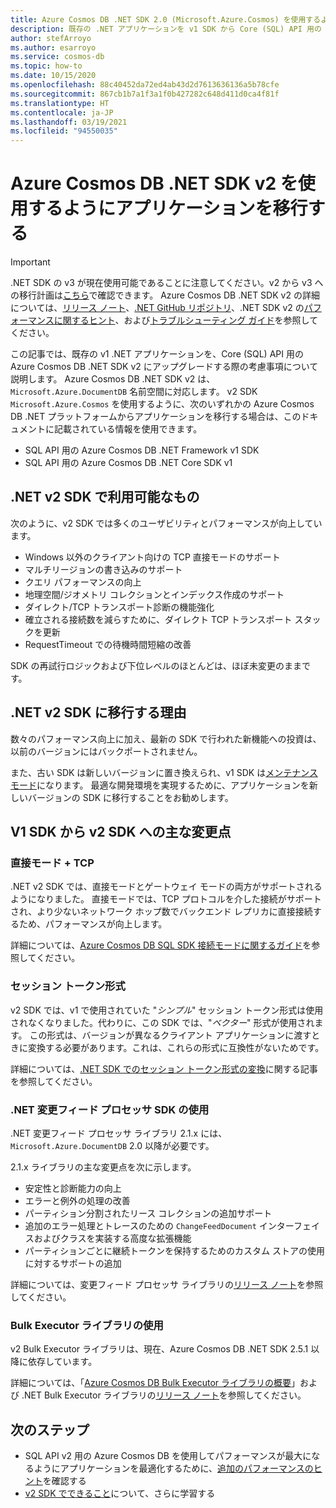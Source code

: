 ```yaml
---
title: Azure Cosmos DB .NET SDK 2.0 (Microsoft.Azure.Cosmos) を使用するようにアプリケーションを移行する
description: 既存の .NET アプリケーションを v1 SDK から Core (SQL) API 用の .NET SDK v2 にアップグレードする方法について説明します。
author: stefArroyo
ms.author: esarroyo
ms.service: cosmos-db
ms.topic: how-to
ms.date: 10/15/2020
ms.openlocfilehash: 88c40452da72ed4ab43d2d7613636136a5b78cfe
ms.sourcegitcommit: 867cb1b7a1f3a1f0b427282c648d411d0ca4f81f
ms.translationtype: HT
ms.contentlocale: ja-JP
ms.lasthandoff: 03/19/2021
ms.locfileid: "94550035"
---
```

# <a name="migrate-your-application-to-use-the-azure-cosmos-db-net-sdk-v2"></a>Azure Cosmos DB .NET SDK v2 を使用するようにアプリケーションを移行する

> [!IMPORTANT]
> .NET SDK の v3 が現在使用可能であることに注意してください。v2 から v3 への移行計画は[こちら](migrate-dotnet-v3.md)で確認できます。 Azure Cosmos DB .NET SDK v2 の詳細については、[リリース ノート](sql-api-sdk-dotnet.md)、[.NET GitHub リポジトリ](https://github.com/Azure/azure-cosmos-dotnet-v2)、.NET SDK v2 の[パフォーマンスに関するヒント](performance-tips.md)、および[トラブルシューティング ガイド](troubleshoot-dot-net-sdk.md)を参照してください。
>

この記事では、既存の v1 .NET アプリケーションを、Core (SQL) API 用の Azure Cosmos DB .NET SDK v2 にアップグレードする際の考慮事項について説明します。 Azure Cosmos DB .NET SDK v2 は、`Microsoft.Azure.DocumentDB` 名前空間に対応します。 v2 SDK `Microsoft.Azure.Cosmos` を使用するように、次のいずれかの Azure Cosmos DB .NET プラットフォームからアプリケーションを移行する場合は、このドキュメントに記載されている情報を使用できます。

* SQL API 用の Azure Cosmos DB .NET Framework v1 SDK
* SQL API 用の Azure Cosmos DB .NET Core SDK v1

## <a name="whats-available-in-the-net-v2-sdk"></a>.NET v2 SDK で利用可能なもの

次のように、v2 SDK では多くのユーザビリティとパフォーマンスが向上しています。

* Windows 以外のクライアント向けの TCP 直接モードのサポート
* マルチリージョンの書き込みのサポート
* クエリ パフォーマンスの向上
* 地理空間/ジオメトリ コレクションとインデックス作成のサポート
* ダイレクト/TCP トランスポート診断の機能強化
* 確立される接続数を減らすために、ダイレクト TCP トランスポート スタックを更新
* RequestTimeout での待機時間短縮の改善

SDK の再試行ロジックおよび下位レベルのほとんどは、ほぼ未変更のままです。

## <a name="why-migrate-to-the-net-v2-sdk"></a>.NET v2 SDK に移行する理由

数々のパフォーマンス向上に加え、最新の SDK で行われた新機能への投資は、以前のバージョンにはバックポートされません。

また、古い SDK は新しいバージョンに置き換えられ、v1 SDK は[メンテナンス モード](sql-api-sdk-dotnet.md)になります。 最適な開発環境を実現するために、アプリケーションを新しいバージョンの SDK に移行することをお勧めします。

## <a name="major-changes-from-v1-sdk-to-v2-sdk"></a>V1 SDK から v2 SDK への主な変更点

### <a name="direct-mode--tcp"></a>直接モード + TCP

.NET v2 SDK では、直接モードとゲートウェイ モードの両方がサポートされるようになりました。 直接モードでは、TCP プロトコルを介した接続がサポートされ、より少ないネットワーク ホップ数でバックエンド レプリカに直接接続するため、パフォーマンスが向上します。

詳細については、[Azure Cosmos DB SQL SDK 接続モードに関するガイド](sql-sdk-connection-modes.md)を参照してください。

### <a name="session-token-formatting"></a>セッション トークン形式

v2 SDK では、v1 で使用されていた "*シンプル*" セッション トークン形式は使用されなくなりました。代わりに、この SDK では、"*ベクター*" 形式が使用されます。 この形式は、バージョンが異なるクライアント アプリケーションに渡すときに変換する必要があります。これは、これらの形式に互換性がないためです。

詳細については、[.NET SDK でのセッション トークン形式の変換](how-to-convert-session-token.md)に関する記事を参照してください。

### <a name="using-the-net-change-feed-processor-sdk"></a>.NET 変更フィード プロセッサ SDK の使用

.NET 変更フィード プロセッサ ライブラリ 2.1.x には、`Microsoft.Azure.DocumentDB` 2.0 以降が必要です。

2\.1.x ライブラリの主な変更点を次に示します。

* 安定性と診断能力の向上
* エラーと例外の処理の改善
* パーティション分割されたリース コレクションの追加サポート
* 追加のエラー処理とトレースのための `ChangeFeedDocument` インターフェイスおよびクラスを実装する高度な拡張機能
* パーティションごとに継続トークンを保持するためのカスタム ストアの使用に対するサポートの追加

詳細については、変更フィード プロセッサ ライブラリの[リリース ノート](sql-api-sdk-dotnet-changefeed.md)を参照してください。

### <a name="using-the-bulk-executor-library"></a>Bulk Executor ライブラリの使用

v2 Bulk Executor ライブラリは、現在、Azure Cosmos DB .NET SDK 2.5.1 以降に依存しています。

詳細については、「[Azure Cosmos DB Bulk Executor ライブラリの概要](bulk-executor-overview.md)」および .NET Bulk Executor ライブラリの[リリース ノート](sql-api-sdk-bulk-executor-dot-net.md)を参照してください。

## <a name="next-steps"></a>次のステップ

* SQL API v2 用の Azure Cosmos DB を使用してパフォーマンスが最大になるようにアプリケーションを最適化するために、[追加のパフォーマンスのヒント](sql-api-get-started.md)を確認する
* [v2 SDK でできること](sql-api-dotnet-samples.md)について、さらに学習する